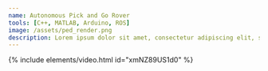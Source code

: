```yaml
---
name: Autonomous Pick and Go Rover 
tools: [C++, MATLAB, Arduino, ROS]
image: /assets/ped_render.png
description: Lorem ipsum dolor sit amet, consectetur adipiscing elit, sed do eiusmod tempor incididunt ut labore et dolore magna aliqua.
---
```



{% include elements/video.html id="xmNZ89US1d0" %}
